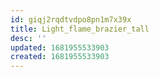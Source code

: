 ```yaml
---
id: giqj2rqdtvdpo8pn1m7x39x
title: Light_flame_brazier_tall
desc: ''
updated: 1681955533903
created: 1681955533903
---
```

